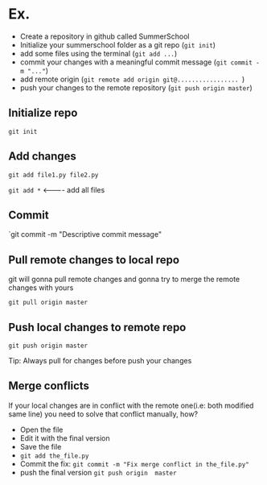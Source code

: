 # Ex. 
* Create a repository in github called SummerSchool
* Initialize your summerschool folder as a git repo (`git init`)
* add some files using the terminal (`git add ...`) 
* commit your changes with a meaningful commit message (`git commit -m "..."`)
* add remote origin (`git remote add origin git@................. `)
* push your changes to the remote repository (`git push origin master`)
## Initialize repo
 `git init`

## Add changes
 `git add file1.py file2.py`

 `git add *` <---- add all files

## Commit
 `git commit -m "Descriptive commit message"

## Pull remote changes to local repo
git will gonna pull remote changes and gonna try to merge the remote changes with yours

 `git pull origin master`

## Push local changes to remote repo
 `git push origin master`

Tip: Always pull for changes before push your changes

## Merge conflicts
If your local changes are in conflict with the remote one(i.e: both modified same line) you need to solve that conflict manually, how?
* Open the file
* Edit it with the final version
* Save the file
* `git add the_file.py`
* Commit the fix: `git commit -m "Fix merge conflict in the_file.py"`
* push the final version `git push origin  master`